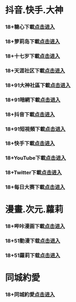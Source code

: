 # 抖音.快手.大神
### 18+糖心下載<a rel="nofollow noopener" href="https://delta0321.skyvortex.icu/mk/28178/oebg21tx" target="_blank">点击进入</a>
### 18+萝莉岛下載<a rel="nofollow noopener" href="https://beta0324.nexokick.icu/ck/34222/ovtluoli" target="_blank">点击进入</a>
### 18+十七岁下載<a rel="nofollow noopener" href="https://comm0328.fastweb1234.icu/mk/28186/oebg2117s" target="_blank">点击进入</a>
### 18+天涯社区下載<a rel="nofollow noopener" href="https://commoms0324.buzznexus.icu/hy/28184/oebg21tysq" target="_blank">点击进入</a>
### 18+91大神社區下載<a rel="nofollow noopener" href="https://138e.unxykcw.cc/chan/GS2187/nyBw" target="_blank">点击进入</a>
### 18+91暗網下載<a rel="nofollow noopener" href="https://8e816.gmmoakis.cc/aff-a6SG6" target="_blank">点击进入</a>
### 18+抖音下載<a rel="nofollow noopener" href="https://3bd2.gbypveea.xyz/chan/max2218/UZa3" target="_blank">点击进入</a>
### 18+91短視頻下載<a rel="nofollow noopener" href="https://1e2.fmwldhk.xyz/chan-4780/aff-ktWnZ" target="_blank">点击进入</a>
### 18+快手下載<a rel="nofollow noopener" href="https://921d6.slvotrt.cc/chan/ksh0885/d35q" target="_blank">点击进入</a>
### 18+YouTube下載<a rel="nofollow noopener" href="https://6d6.gjjrfzvn.cc/aff-6vzN" target="_blank">点击进入</a>
### 18+Twitter下載<a rel="nofollow noopener" href="https://3965b.uqcbvgnt.xyz/aff-z3J2" target="_blank">点击进入</a>
### 18+每日大赛下載<a rel="nofollow noopener" href="https://ec881.emfjwmku.xyz/aff-495h" target="_blank">点击进入</a>
# 漫畫.次元.蘿莉
### 18+哔咔漫画下載<a rel="nofollow noopener" href="https://0324lab.techdaze.icu/mk/28180/oebg21bk" target="_blank">点击进入</a>
### 18+51動漫下载<a rel="nofollow noopener" href="https://c3a.dpnrmwtg.cc/?code=ahbFk&c=16921" target="_blank">点击进入</a>
### 18+51蘿莉下载<a rel="nofollow noopener" href="https://f9b.vwygohka.com/chan/GS1525/SWKC" target="_blank">点击进入</a>

# 同城約愛
### 18+同城約愛<a rel="nofollow noopener" href="https://20e1.krctjym.cc/?code=aZJ6Q&c=16921" target="_blank">点击进入</a>
